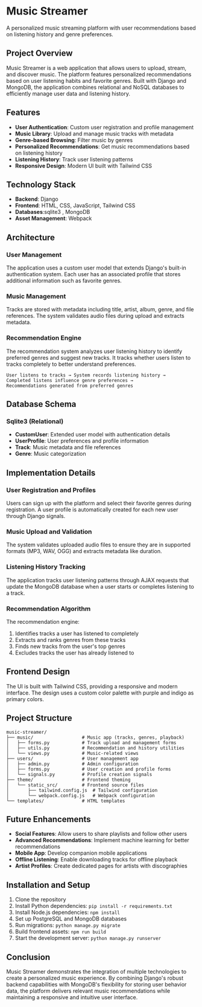 # Music Streamer

A personalized music streaming platform with user recommendations based on listening history and genre preferences.

## Project Overview

Music Streamer is a web application that allows users to upload, stream, and discover music. The platform features personalized recommendations based on user listening habits and favorite genres. Built with Django and MongoDB, the application combines relational and NoSQL databases to efficiently manage user data and listening history.

## Features

- **User Authentication**: Custom user registration and profile management
- **Music Library**: Upload and manage music tracks with metadata
- **Genre-based Browsing**: Filter music by genres
- **Personalized Recommendations**: Get music recommendations based on listening history
- **Listening History**: Track user listening patterns
- **Responsive Design**: Modern UI built with Tailwind CSS

## Technology Stack

- **Backend**: Django
- **Frontend**: HTML, CSS, JavaScript, Tailwind CSS
- **Databases**:sqlite3 , MongoDB
- **Asset Management**: Webpack

## Architecture

### User Management

The application uses a custom user model that extends Django's built-in authentication system. Each user has an associated profile that stores additional information such as favorite genres.

### Music Management

Tracks are stored with metadata including title, artist, album, genre, and file references. The system validates audio files during upload and extracts metadata.

### Recommendation Engine

The recommendation system analyzes user listening history to identify preferred genres and suggest new tracks. It tracks whether users listen to tracks completely to better understand preferences.

```
User listens to tracks → System records listening history → 
Completed listens influence genre preferences → 
Recommendations generated from preferred genres
```

## Database Schema

### Sqlite3 (Relational)

- **CustomUser**: Extended user model with authentication details
- **UserProfile**: User preferences and profile information
- **Track**: Music metadata and file references
- **Genre**: Music categorization


## Implementation Details

### User Registration and Profiles

Users can sign up with the platform and select their favorite genres during registration. A user profile is automatically created for each new user through Django signals.

### Music Upload and Validation

The system validates uploaded audio files to ensure they are in supported formats (MP3, WAV, OGG) and extracts metadata like duration.

### Listening History Tracking

The application tracks user listening patterns through AJAX requests that update the MongoDB database when a user starts or completes listening to a track.

### Recommendation Algorithm

The recommendation engine:
1. Identifies tracks a user has listened to completely
2. Extracts and ranks genres from these tracks
3. Finds new tracks from the user's top genres
4. Excludes tracks the user has already listened to

## Frontend Design

The UI is built with Tailwind CSS, providing a responsive and modern interface. The design uses a custom color palette with purple and indigo as primary colors.

## Project Structure

```
music-streamer/
├── music/                  # Music app (tracks, genres, playback)
│   ├── forms.py            # Track upload and management forms
│   ├── utils.py            # Recommendation and history utilities
│   └── views.py            # Music-related views
├── users/                  # User management app
│   ├── admin.py            # Admin configuration
│   ├── forms.py            # User creation and profile forms
│   └── signals.py          # Profile creation signals
├── theme/                  # Frontend theming
│   └── static_src/         # Frontend source files
│       ├── tailwind.config.js  # Tailwind configuration
│       └── webpack.config.js   # Webpack configuration
└── templates/              # HTML templates
```

## Future Enhancements

- **Social Features**: Allow users to share playlists and follow other users
- **Advanced Recommendations**: Implement machine learning for better recommendations
- **Mobile App**: Develop companion mobile applications
- **Offline Listening**: Enable downloading tracks for offline playback
- **Artist Profiles**: Create dedicated pages for artists with discographies

## Installation and Setup

1. Clone the repository
2. Install Python dependencies: `pip install -r requirements.txt`
3. Install Node.js dependencies: `npm install`
4. Set up PostgreSQL and MongoDB databases
5. Run migrations: `python manage.py migrate`
6. Build frontend assets: `npm run build`
7. Start the development server: `python manage.py runserver`

## Conclusion

Music Streamer demonstrates the integration of multiple technologies to create a personalized music experience. By combining Django's robust backend capabilities with MongoDB's flexibility for storing user behavior data, the platform delivers relevant music recommendations while maintaining a responsive and intuitive user interface.